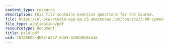 ```yaml
---
content_type: resource
description: This file contains exercise questions for the course.
file: https://ol-ocw-studio-app-qa.s3.amazonaws.com/courses/3-60-symmetry-structure-and-tensor-properties-of-materials-fall-2005/7bf9808bdb93d2375de5a158d9e9ca1a_ps14.pdf
file_type: application/pdf
resourcetype: Document
title: ps14.pdf
uid: 7bf9808b-db93-d237-5de5-a158d9e9ca1a
---
```


